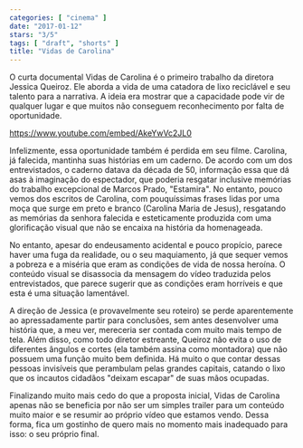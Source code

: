 ```yaml
---
categories: [ "cinema" ]
date: "2017-01-12"
stars: "3/5"
tags: [ "draft", "shorts" ]
title: "Vidas de Carolina"
---
```

O curta documental Vidas de Carolina é o primeiro trabalho da diretora
Jessica Queiroz. Ele aborda a vida de uma catadora de lixo reciclável
e seu talento para a narrativa. A ideia era mostrar que a capacidade
pode vir de qualquer lugar e que muitos não conseguem reconhecimento
por falta de oportunidade.

https://www.youtube.com/embed/AkeYwVc2JL0

Infelizmente, essa oportunidade também é perdida em seu filme. Carolina,
já falecida, mantinha suas histórias em um caderno. De acordo com um
dos entrevistados, o caderno datava da década de 50, informação essa
que dá asas à imaginação do espectador, que poderia resgatar inclusive
memórias do trabalho excepcional de Marcos Prado, "Estamira". No entanto,
pouco vemos dos escritos de Carolina, com pouquíssimas frases lidas
por uma moça que surge em preto e branco (Carolina Maria de Jesus),
resgatando as memórias da senhora falecida e esteticamente produzida
com uma glorificação visual que não se encaixa na história da
homenageada.

No entanto, apesar do endeusamento acidental e pouco propício, parece
haver uma fuga da realidade, ou o seu maquiamento, já que sequer vemos a
pobreza e a miséria que eram as condições de vida de nossa heroína. O
conteúdo visual se disassocia da mensagem do vídeo traduzida pelos
entrevistados, que parece sugerir que as condições eram horríveis e
que esta é uma situação lamentável.

A direção de Jessica (e provavelmente seu roteiro) se perde
aparentemente ao apressadamente partir para conclusões, sem antes
desenvolver uma história que, a meu ver, mereceria ser contada com muito
mais tempo de tela. Além disso, como todo diretor estreante, Queiroz
não evita o uso de diferentes ângulos e cortes (ela também assina como
montadora) que não possuem uma função muito bem definida. Há muito
o que contar dessas pessoas invisíveis que perambulam pelas grandes
capitais, catando o lixo que os incautos cidadãos "deixam escapar"
de suas mãos ocupadas.

Finalizando muito mais cedo do que a proposta inicial, Vidas de Carolina
apenas não se beneficia por não ser um simples trailer para um conteúdo
muito maior e se resumir ao próprio vídeo que estamos vendo. Dessa
forma, fica um gostinho de quero mais no momento mais inadequado para
isso: o seu próprio final.
